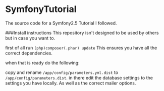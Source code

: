 SymfonyTutorial
===============

The source code for a Symfony2.5 Tutorial I followed.

###Install instructions
This repository isn't designed to be used by others but in case you want to.

first of all run ``(php)composer(.phar) update`` 
This ensures you have all the correct dependencies.

when that is ready do the following:

copy and rename ``/app/config/parameters.yml.dist`` to ``/app/config/parameters.dist``.
in there edit the database settings to the settings you have locally.
As well as the correct mailer options.
